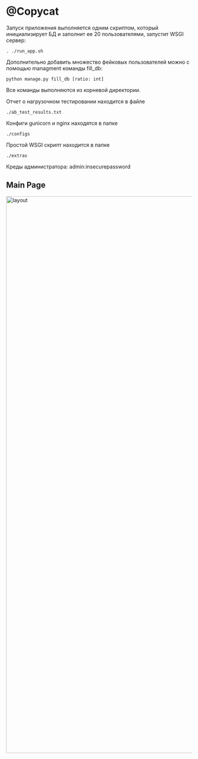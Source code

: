 <h1>@Copycat</h1>

Запуск приложения выполняется одним скриптом, который инициализирует БД и заполнит ее 20 пользователями, запустит WSGI сервер:
```
. ./run_app.sh
```
Дополнительно добавить множество фейковых пользователей можно с помощью managment команды fill_db:
```
python manage.py fill_db [ratio: int]
```
Все команды выполняются из корневой директории.

Отчет о нагрузочном тестировании находится в файле 
```
./ab_test_results.txt
```
Конфиги gunicorn и nginx находятся в папке
```
./configs
```
Простой WSGI скрипт находится в папке
```
./extras
```
Креды администратора: admin:insecurepassword

<h2>Main Page</h2>
<img width="1512" alt="layout" src="https://github.com/roflanpotsan/copycat/assets/91660065/7fd27b6c-7fdf-42a6-8d21-38002fd1d8f2">
